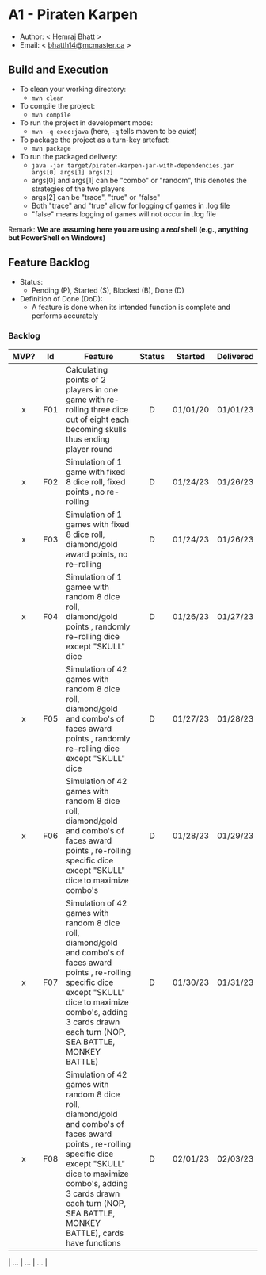 # A1 - Piraten Karpen

  * Author: < Hemraj Bhatt >
  * Email: < bhatth14@mcmaster.ca >

## Build and Execution

  * To clean your working directory:
    * `mvn clean`
  * To compile the project:
    * `mvn compile`
  * To run the project in development mode:
    * `mvn -q exec:java` (here, `-q` tells maven to be _quiet_)
  * To package the project as a turn-key artefact:
    * `mvn package`
  * To run the packaged delivery:
    * `java -jar target/piraten-karpen-jar-with-dependencies.jar args[0] args[1] args[2]`
    * args[0] and args[1] can be "combo" or "random", this denotes the strategies of the two players
    * args[2] can be "trace", "true" or "false"
    * Both "trace" and "true" allow for logging of games in .log file 
    * "false" means logging of games will not occur in .log file

Remark: **We are assuming here you are using a _real_ shell (e.g., anything but PowerShell on Windows)**

## Feature Backlog

 * Status: 
   * Pending (P), Started (S), Blocked (B), Done (D)
 * Definition of Done (DoD):
   * A feature is done when its intended function is complete and performs accurately

### Backlog 

| MVP? | Id  | Feature  | Status  |  Started  | Delivered |
| :-:  |:-:  |---       | :-:     | :-:       | :-:       |
| x   | F01 | Calculating points of 2 players in one game with re-rolling three dice out of eight each becoming skulls thus ending player round |  D | 01/01/20 | 01/01/23  |
| x   | F02 | Simulation of 1 game with fixed 8 dice roll,  fixed points , no re-rolling  |  D |  01/24/23 | 01/26/23  |
| x   | F03 | Simulation of 1 games with fixed 8 dice roll, diamond/gold award points, no re-rolling |  D  | 01/24/23 | 01/26/23 |
| x   | F04 | Simulation of 1 gamee with random 8 dice roll, diamond/gold points , randomly re-rolling dice except "SKULL" dice | D | 01/26/23 | 01/27/23 |
| x   | F05 | Simulation of 42 games with random 8 dice roll, diamond/gold and combo's of faces award points , randomly re-rolling dice except "SKULL" dice | D |01/27/23|01/28/23| 
| x   | F06 | Simulation of 42 games with random 8 dice roll, diamond/gold and combo's of faces award points , re-rolling specific dice except "SKULL" dice to maximize combo's | D |01/28/23|01/29/23|
| x   | F07 | Simulation of 42 games with random 8 dice roll, diamond/gold and combo's of faces award points , re-rolling specific dice except "SKULL" dice to maximize combo's, adding 3 cards drawn each turn (NOP, SEA BATTLE, MONKEY BATTLE) | D|01/30/23|01/31/23|
| x   | F08 | Simulation of 42 games with random 8 dice roll, diamond/gold and combo's of faces award points , re-rolling specific dice except "SKULL" dice to maximize combo's, adding 3 cards drawn each turn (NOP, SEA BATTLE, MONKEY BATTLE), cards have functions | D |02/01/23|02/03/23|








| ... | ... | ... |

